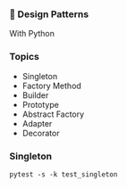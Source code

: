 ### 🐍 Design Patterns

With Python

### Topics

- Singleton
- Factory Method
- Builder
- Prototype
- Abstract Factory
- Adapter
- Decorator

### Singleton

```
pytest -s -k test_singleton
```
